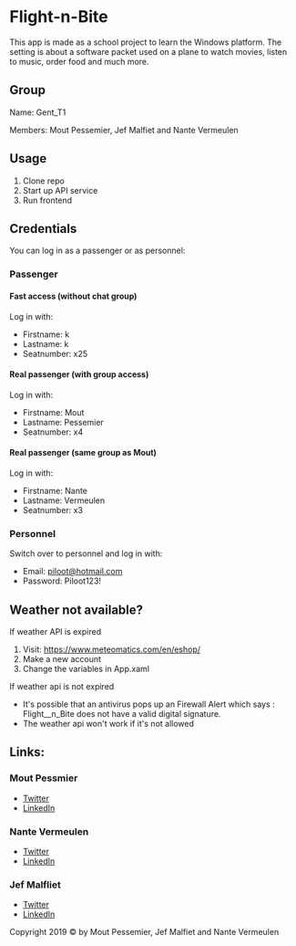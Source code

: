 # Flight-n-Bite
This app is made as a school project to learn the Windows platform. The setting is about a software packet used on a plane to watch movies, listen to music, order food and much more.
## Group
Name: Gent_T1

Members: Mout Pessemier, Jef Malfiet and Nante Vermeulen
## Usage
1. Clone repo
2. Start up API service
3. Run frontend

## Credentials
You can log in as a passenger or as personnel:

### Passenger
#### Fast access (without chat group)
Log in with:
   - Firstname:  k
   - Lastname:   k
   - Seatnumber: x25
 
#### Real passenger (with group access)
Log in with:
   - Firstname: Mout
   - Lastname: Pessemier
   - Seatnumber: x4
   
#### Real passenger (same group as Mout)
Log in with:
   - Firstname: Nante
   - Lastname: Vermeulen
   - Seatnumber: x3
   
### Personnel
Switch over to personnel and log in with:
   - Email: piloot@hotmail.com
   - Password: Piloot123!
   
## Weather not available?
If weather API is expired
1. Visit: https://www.meteomatics.com/en/eshop/
2. Make a new account
3. Change the variables in App.xaml

If weather api is not expired

- It's possible that an antivirus pops up an Firewall Alert which says : Flight__n_Bite does not have a valid digital signature.
- The weather api won't work if it's not allowed
## Links:

### Mout Pessmier
 - [Twitter](https://twitter.com/MoutPessemier)
 - [LinkedIn](https://www.linkedin.com/in/moutpessemier/)
 
 ### Nante Vermeulen
 - [Twitter](https://twitter.com/VermeulenNante)
 - [LinkedIn](https://www.linkedin.com/in/nantevermeulen/)
 
 ### Jef Malfliet
 - [Twitter](https://twitter.com/Tjaaaaaf)
 - [LinkedIn](https://www.linkedin.com/in/jefmalfliet/)

Copyright 2019 © by Mout Pessemier, Jef Malfiet and Nante Vermeulen
